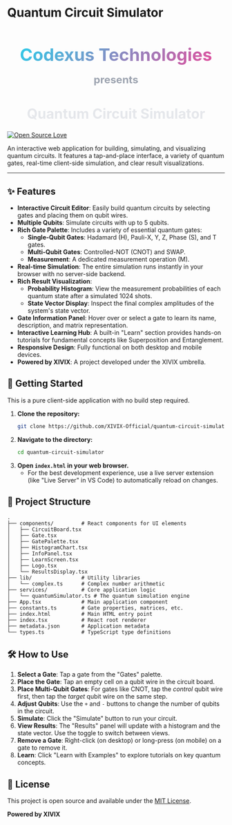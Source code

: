 # Quantum Circuit Simulator

<div align="center">
  <h1 style="font-size: 2.5rem; font-weight: bold; background: linear-gradient(-45deg, #22d3ee, #3b82f6, #a855f7, #ec4899, #22d3ee); background-size: 400% 400%; -webkit-background-clip: text; -webkit-text-fill-color: transparent;">Codexus Technologies</h1>
  <h2 style="font-size: 1.5rem; color: #9ca3af; margin-top: -0.5rem;">presents</h2>
  <h1 style="font-size: 2rem; font-weight: bold; color: #e5e7eb;">Quantum Circuit Simulator</h1>
</div>

[![Open Source Love](https://badges.frapsoft.com/os/v1/open-source.svg?v=103)](https://github.com/XIVIX-Official/)

An interactive web application for building, simulating, and visualizing quantum circuits. It features a tap-and-place interface, a variety of quantum gates, real-time client-side simulation, and clear result visualizations.

---

## ✨ Features

- **Interactive Circuit Editor**: Easily build quantum circuits by selecting gates and placing them on qubit wires.
- **Multiple Qubits**: Simulate circuits with up to 5 qubits.
- **Rich Gate Palette**: Includes a variety of essential quantum gates:
  - **Single-Qubit Gates**: Hadamard (H), Pauli-X, Y, Z, Phase (S), and T gates.
  - **Multi-Qubit Gates**: Controlled-NOT (CNOT) and SWAP.
  - **Measurement**: A dedicated measurement operation (M).
- **Real-time Simulation**: The entire simulation runs instantly in your browser with no server-side backend.
- **Rich Result Visualization**:
  - **Probability Histogram**: View the measurement probabilities of each quantum state after a simulated 1024 shots.
  - **State Vector Display**: Inspect the final complex amplitudes of the system's state vector.
- **Gate Information Panel**: Hover over or select a gate to learn its name, description, and matrix representation.
- **Interactive Learning Hub**: A built-in "Learn" section provides hands-on tutorials for fundamental concepts like Superposition and Entanglement.
- **Responsive Design**: Fully functional on both desktop and mobile devices.
- **Powered by XIVIX**: A project developed under the XIVIX umbrella.

## 🚀 Getting Started

This is a pure client-side application with no build step required.

1.  **Clone the repository:**
    ```bash
    git clone https://github.com/XIVIX-Official/quantum-circuit-simulator.git
    ```
2.  **Navigate to the directory:**
    ```bash
    cd quantum-circuit-simulator
    ```
3.  **Open `index.html` in your web browser.**
    - For the best development experience, use a live server extension (like "Live Server" in VS Code) to automatically reload on changes.

## 📁 Project Structure

```
.
├── components/         # React components for UI elements
│   ├── CircuitBoard.tsx
│   ├── Gate.tsx
│   ├── GatePalette.tsx
│   ├── HistogramChart.tsx
│   ├── InfoPanel.tsx
│   ├── LearnScreen.tsx
│   ├── Logo.tsx
│   └── ResultsDisplay.tsx
├── lib/                # Utility libraries
│   └── complex.ts      # Complex number arithmetic
├── services/           # Core application logic
│   └── quantumSimulator.ts # The quantum simulation engine
├── App.tsx             # Main application component
├── constants.ts        # Gate properties, matrices, etc.
├── index.html          # Main HTML entry point
├── index.tsx           # React root renderer
├── metadata.json       # Application metadata
└── types.ts            # TypeScript type definitions
```

## 🛠️ How to Use

1.  **Select a Gate**: Tap a gate from the "Gates" palette.
2.  **Place the Gate**: Tap an empty cell on a qubit wire in the circuit board.
3.  **Place Multi-Qubit Gates**: For gates like CNOT, tap the *control* qubit wire first, then tap the *target* qubit wire on the same step.
4.  **Adjust Qubits**: Use the `+` and `-` buttons to change the number of qubits in the circuit.
5.  **Simulate**: Click the "Simulate" button to run your circuit.
6.  **View Results**: The "Results" panel will update with a histogram and the state vector. Use the toggle to switch between views.
7.  **Remove a Gate**: Right-click (on desktop) or long-press (on mobile) on a gate to remove it.
8.  **Learn**: Click "Learn with Examples" to explore tutorials on key quantum concepts.

## 📄 License

This project is open source and available under the [MIT License](LICENSE).

**Powered by XIVIX**